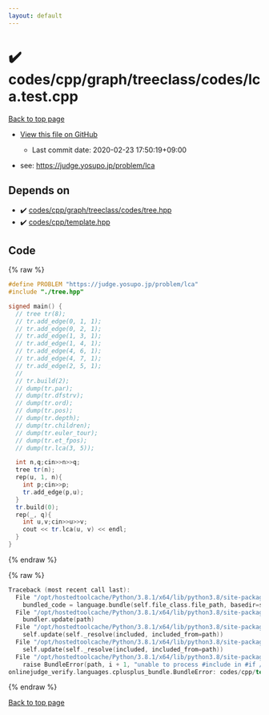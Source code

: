 ```yaml
---
layout: default
---
```


<!-- mathjax config similar to math.stackexchange -->
<script type="text/javascript" async
  src="https://cdnjs.cloudflare.com/ajax/libs/mathjax/2.7.5/MathJax.js?config=TeX-MML-AM_CHTML">
</script>
<script type="text/x-mathjax-config">
  MathJax.Hub.Config({
    TeX: { equationNumbers: { autoNumber: "AMS" }},
    tex2jax: {
      inlineMath: [ ['$','$'] ],
      processEscapes: true
    },
    "HTML-CSS": { matchFontHeight: false },
    displayAlign: "left",
    displayIndent: "2em"
  });
</script>

<script type="text/javascript" src="https://cdnjs.cloudflare.com/ajax/libs/jquery/3.4.1/jquery.min.js"></script>
<script src="https://cdn.jsdelivr.net/npm/jquery-balloon-js@1.1.2/jquery.balloon.min.js" integrity="sha256-ZEYs9VrgAeNuPvs15E39OsyOJaIkXEEt10fzxJ20+2I=" crossorigin="anonymous"></script>
<script type="text/javascript" src="../../../../../../assets/js/copy-button.js"></script>
<link rel="stylesheet" href="../../../../../../assets/css/copy-button.css" />


# :heavy_check_mark: codes/cpp/graph/treeclass/codes/lca.test.cpp

<a href="../../../../../../index.html">Back to top page</a>

* <a href="{{ site.github.repository_url }}/blob/master/codes/cpp/graph/treeclass/codes/lca.test.cpp">View this file on GitHub</a>
    - Last commit date: 2020-02-23 17:50:19+09:00


* see: <a href="https://judge.yosupo.jp/problem/lca">https://judge.yosupo.jp/problem/lca</a>


## Depends on

* :heavy_check_mark: <a href="../../../../../../library/codes/cpp/graph/treeclass/codes/tree.hpp.html">codes/cpp/graph/treeclass/codes/tree.hpp</a>
* :heavy_check_mark: <a href="../../../../../../library/codes/cpp/template.hpp.html">codes/cpp/template.hpp</a>


## Code

<a id="unbundled"></a>
{% raw %}
```cpp
#define PROBLEM "https://judge.yosupo.jp/problem/lca"
#include "./tree.hpp"

signed main() {
  // tree tr(8);
  // tr.add_edge(0, 1, 1);
  // tr.add_edge(0, 2, 1);
  // tr.add_edge(1, 3, 1);
  // tr.add_edge(1, 4, 1);
  // tr.add_edge(4, 6, 1);
  // tr.add_edge(4, 7, 1);
  // tr.add_edge(2, 5, 1);
  //
  // tr.build(2);
  // dump(tr.par);
  // dump(tr.dfstrv);
  // dump(tr.ord);
  // dump(tr.pos);
  // dump(tr.depth);
  // dump(tr.children);
  // dump(tr.euler_tour);
  // dump(tr.et_fpos);
  // dump(tr.lca(3, 5));

  int n,q;cin>>n>>q;
  tree tr(n);
  rep(u, 1, n){
    int p;cin>>p;
    tr.add_edge(p,u);
  }
  tr.build(0);
  rep(_, q){
    int u,v;cin>>u>>v;
    cout << tr.lca(u, v) << endl;
  }
}

```
{% endraw %}

<a id="bundled"></a>
{% raw %}
```cpp
Traceback (most recent call last):
  File "/opt/hostedtoolcache/Python/3.8.1/x64/lib/python3.8/site-packages/onlinejudge_verify/docs.py", line 347, in write_contents
    bundled_code = language.bundle(self.file_class.file_path, basedir=self.cpp_source_path)
  File "/opt/hostedtoolcache/Python/3.8.1/x64/lib/python3.8/site-packages/onlinejudge_verify/languages/cplusplus.py", line 68, in bundle
    bundler.update(path)
  File "/opt/hostedtoolcache/Python/3.8.1/x64/lib/python3.8/site-packages/onlinejudge_verify/languages/cplusplus_bundle.py", line 182, in update
    self.update(self._resolve(included, included_from=path))
  File "/opt/hostedtoolcache/Python/3.8.1/x64/lib/python3.8/site-packages/onlinejudge_verify/languages/cplusplus_bundle.py", line 182, in update
    self.update(self._resolve(included, included_from=path))
  File "/opt/hostedtoolcache/Python/3.8.1/x64/lib/python3.8/site-packages/onlinejudge_verify/languages/cplusplus_bundle.py", line 181, in update
    raise BundleError(path, i + 1, "unable to process #include in #if / #ifdef / #ifndef other than include guards")
onlinejudge_verify.languages.cplusplus_bundle.BundleError: codes/cpp/template.hpp: line 48: unable to process #include in #if / #ifdef / #ifndef other than include guards

```
{% endraw %}

<a href="../../../../../../index.html">Back to top page</a>

